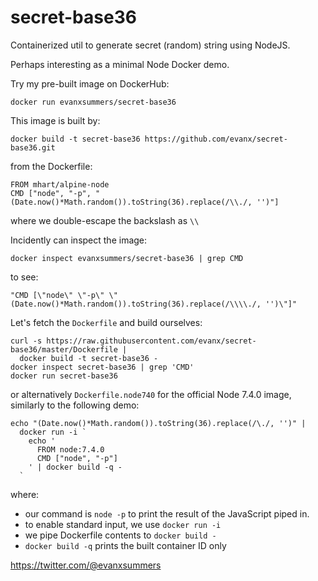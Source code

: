 
# secret-base36

Containerized util to generate secret (random) string using NodeJS.

Perhaps interesting as a minimal Node Docker demo.

Try my pre-built image on DockerHub:
```
docker run evanxsummers/secret-base36
```
This image is built by:
```
docker build -t secret-base36 https://github.com/evanx/secret-base36.git
```
from the Dockerfile:
```
FROM mhart/alpine-node
CMD ["node", "-p", "(Date.now()*Math.random()).toString(36).replace(/\\./, '')"]
```
where we double-escape the backslash as `\\`

Incidently can inspect the image:
```
docker inspect evanxsummers/secret-base36 | grep CMD
```
to see:
```
"CMD [\"node\" \"-p\" \"(Date.now()*Math.random()).toString(36).replace(/\\\\./, '')\"]"
```

Let's fetch the `Dockerfile` and build ourselves:
```shell
curl -s https://raw.githubusercontent.com/evanx/secret-base36/master/Dockerfile |
  docker build -t secret-base36 -
docker inspect secret-base36 | grep 'CMD'  
docker run secret-base36
```
or alternatively `Dockerfile.node740` for the official Node 7.4.0 image, similarly to the following demo:
```shell
echo "(Date.now()*Math.random()).toString(36).replace(/\./, '')" |
  docker run -i `
    echo '
      FROM node:7.4.0
      CMD ["node", "-p"]
    ' | docker build -q -
  `
```
where:
- our command is `node -p` to print the result of the JavaScript piped in.
- to enable standard input, we use `docker run -i`
- we pipe Dockerfile contents to `docker build -`
- `docker build -q` prints the built container ID only


https://twitter.com/@evanxsummers
